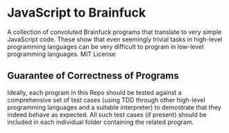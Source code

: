 # JavaScript to Brainfuck

A collection of convoluted Brainfuck programs that translate to very simple JavaScript code.  These show that even seemingly trivial tasks in high-level programming languages can be very difficult to program in low-level programming languages.  MIT License

## Guarantee of Correctness of Programs

Ideally, each program in this Repo should be tested against a comprehensive set of test cases (using TDD through other high-level programming languages and a suitable interpreter) to demostrate that they indeed behave as expected.  All such test cases (if present) should be included in each individual folder containing the related program.

